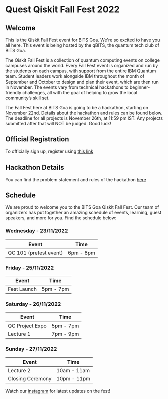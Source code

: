 # Quest Qiskit Fall Fest 2022
<!-- This is a template that you can use to host your own event -->
## Welcome

This is the Qiskit Fall Fest event for BITS Goa. We're so excited to have you all here. This event is being hosted by the qBITS, the quantum tech club of BITS Goa.

The Qiskit Fall Fest is a collection of quantum computing events on college campuses around the world. Every Fall Fest event is organized and run by the students on each campus, with support from the entire IBM Quantum team. Student leaders work alongside IBM throughout the month of September and October to design and plan their event, which are then run in November. The events vary from technical hackathons to beginner-friendly challenges, all with the goal of helping to grow the local community’s skill set.

The Fall Fest here at BITS Goa is going to be a hackathon, starting on November 22nd. Details about the hackathon and rules can be found below. The deadline for all projects is November 26th, at 11:59 pm IST. Any projects submitted after that will NOT be judged. Good luck!
## Official Registration

To officially sign up, register using [this link](https://docs.google.com/forms/d/e/1FAIpQLSfxX6z_pwZJIE6DwiEB_yCVnRhaopjBJTGIpI-SUd_nt60hbQ/viewform)
    
## Hackathon Details
You can find the problem statement and rules of the hackathon [here](https://github.com/qBITS-github/Quest-Qiskit-Fall-Fest/blob/main/Quest%20qHackathon.pdf)

## Schedule

We are proud to welcome you to the BITS Goa Qiskit Fall Fest. Our team of organizers has put together an amazing schedule of events, learning, guest speakers, and more for you. Find the schedule below:

### Wednesday - 23/11/2022

| Event                | Time       |
| ---------------------| ---------- |
|QC 101 (prefest event)| 6pm - 8pm  |

### Friday - 25/11/2022

| Event          | Time       |
| ---------------| ---------- |
|Fest Launch     | 5pm - 7pm  |

### Saturday - 26/11/2022

| Event          | Time       |
| ---------------| ---------- |
|QC Project Expo | 5pm - 7pm  |
|Lecture 1       | 7pm - 9pm  |

### Sunday - 27/11/2022

| Event           | Time        |
| ----------------| ----------- |
|Lecture 2        | 10am - 11am |
|Closing Ceremony | 10pm - 11pm |

Watch our [instagram](https://www.instagram.com/qbits.bitsgoa/) for latest updates on the fest!
